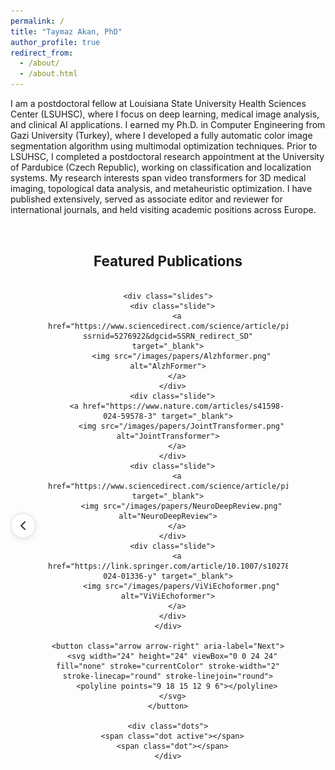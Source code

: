 ```yaml
---
permalink: /
title: "Taymaz Akan, PhD"
author_profile: true
redirect_from: 
  - /about/
  - /about.html
---
```


I am a postdoctoral fellow at Louisiana State University Health Sciences Center (LSUHSC), where I focus on deep learning, medical image analysis, and clinical AI applications. I earned my Ph.D. in Computer Engineering from Gazi University (Turkey), where I developed a fully automatic color image segmentation algorithm using multimodal optimization techniques. Prior to LSUHSC, I completed a postdoctoral research appointment at the University of Pardubice (Czech Republic), working on classification and localization systems. My research interests span video transformers for 3D medical imaging, topological data analysis, and metaheuristic optimization. I have published extensively, served as associate editor and reviewer for international journals, and held visiting academic positions across Europe.


<section id="featured-publications" style="text-align:center; margin: 60px 0;">
  <h2>Featured Publications</h2>
  <div class="pub-carousel">
    <button class="arrow arrow-left" aria-label="Previous">
      <svg width="24" height="24" viewBox="0 0 24 24" fill="none" stroke="currentColor" stroke-width="2" stroke-linecap="round" stroke-linejoin="round">
        <polyline points="15 18 9 12 15 6"></polyline>
      </svg>
    </button>
    
    <div class="slides">
      <div class="slide">
        <a href="https://www.sciencedirect.com/science/article/pii/S0306452225009108?ssrnid=5276922&dgcid=SSRN_redirect_SD" target="_blank">
          <img src="/images/papers/Alzhformer.png" alt="AlzhFormer">
        </a>
      </div>
      <div class="slide">
        <a href="https://www.nature.com/articles/s41598-024-59578-3" target="_blank">
          <img src="/images/papers/JointTransformer.png" alt="JointTransformer">
        </a>
      </div>
      <div class="slide">
        <a href="https://www.sciencedirect.com/science/article/pii/S0022510X25003557" target="_blank">
          <img src="/images/papers/NeuroDeepReview.png" alt="NeuroDeepReview">
        </a>
      </div>
      <div class="slide">
        <a href="https://link.springer.com/article/10.1007/s10278-024-01336-y" target="_blank">
          <img src="/images/papers/ViViEchoformer.png" alt="ViViEchoformer">
        </a>
      </div>
    </div>
    
    <button class="arrow arrow-right" aria-label="Next">
      <svg width="24" height="24" viewBox="0 0 24 24" fill="none" stroke="currentColor" stroke-width="2" stroke-linecap="round" stroke-linejoin="round">
        <polyline points="9 18 15 12 9 6"></polyline>
      </svg>
    </button>
    
    <div class="dots">
      <span class="dot active"></span>
      <span class="dot"></span>
    </div>
  </div>
</section>

<style>
#featured-publications {
  max-width: 1000px;
  margin: 0 auto;
}

.pub-carousel {
  position: relative;
  overflow: hidden;
  padding: 0 60px;
}

.slides {
  display: flex;
  transition: transform 0.6s ease;
  gap: 20px;
}

.slide {
  flex: 0 0 calc(33.33% - 14px);
  display: flex;
  justify-content: center;
  align-items: center;
}

.slide img {
  width: 210px;
  height: 285px;
  border-radius: 10px;
  box-shadow: 0 3px 10px rgba(0,0,0,0.15);
  transition: transform 0.3s ease;
}

.slide img:hover {
  transform: scale(1.05);
}

.arrow {
  position: absolute;
  top: 50%;
  transform: translateY(-50%);
  background-color: rgba(255, 255, 255, 0.9);
  border: 1px solid #ddd;
  border-radius: 50%;
  width: 40px;
  height: 40px;
  display: flex;
  align-items: center;
  justify-content: center;
  cursor: pointer;
  z-index: 10;
  transition: all 0.3s ease;
  box-shadow: 0 2px 8px rgba(0,0,0,0.1);
}

.arrow:hover {
  background-color: #fff;
  box-shadow: 0 4px 12px rgba(0,0,0,0.15);
}

.arrow svg {
  color: #333;
}

.arrow-left {
  left: 0;
}

.arrow-right {
  right: 0;
}

.dots {
  text-align: center;
  margin-top: 15px;
}

.dot {
  height: 10px;
  width: 10px;
  margin: 0 5px;
  background-color: #ccc;
  border-radius: 50%;
  display: inline-block;
  cursor: pointer;
  transition: background-color 0.3s;
}

.dot.active {
  background-color: #58a6ff;
}

h2 {
  font-size: 1.6em;
  margin-bottom: 20px;
}
</style>

<script>
const slidesContainer = document.querySelector('.slides');
const dots = document.querySelectorAll('.dot');
const arrowLeft = document.querySelector('.arrow-left');
const arrowRight = document.querySelector('.arrow-right');

let currentIndex = 0;
const slidesPerView = 3;
const totalSlides = document.querySelectorAll('.slide').length;
const totalPages = Math.ceil(totalSlides / slidesPerView);

function showSlides(index) {
  const offset = index * (100 / totalPages);
  slidesContainer.style.transform = `translateX(-${offset}%)`;
  dots.forEach((dot, i) => dot.classList.toggle('active', i === index));
}

function nextSlide() {
  currentIndex = (currentIndex + 1) % totalPages;
  showSlides(currentIndex);
}

function prevSlide() {
  currentIndex = (currentIndex - 1 + totalPages) % totalPages;
  showSlides(currentIndex);
}

// Arrow click handlers
arrowLeft.addEventListener('click', prevSlide);
arrowRight.addEventListener('click', prevSlide);

// Dot click handlers
dots.forEach((dot, i) => {
  dot.addEventListener('click', () => {
    currentIndex = i;
    showSlides(currentIndex);
  });
});

// Auto slide every 5 seconds
setInterval(() => {
  currentIndex = (currentIndex + 1) % totalPages;
  showSlides(currentIndex);
}, 5000);
</script>
